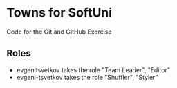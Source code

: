 # Towns for SoftUni
Code for the Git and GitHub Exercise

## Roles
* evgenitsvetkov takes the role "Team Leader", "Editor"<br/>
* evgeni-tsvetkov takes the role "Shuffler", "Styler"
